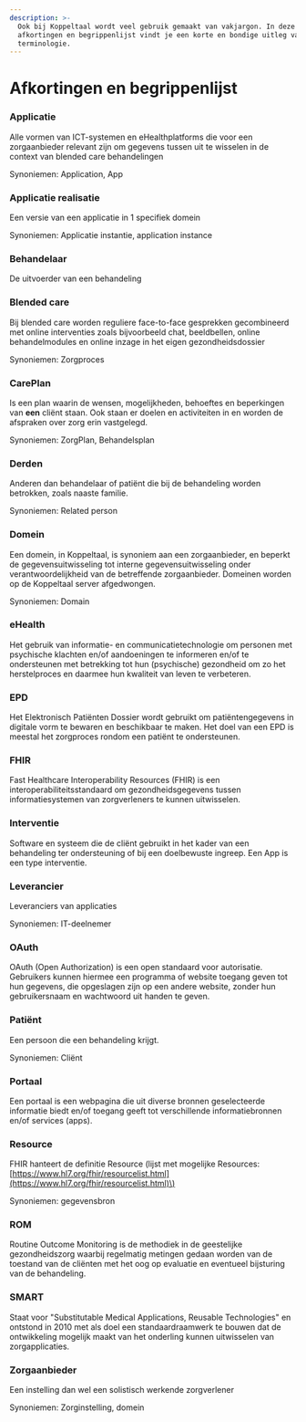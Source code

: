 ```yaml
---
description: >-
  Ook bij Koppeltaal wordt veel gebruik gemaakt van vakjargon. In deze
  afkortingen en begrippenlijst vindt je een korte en bondige uitleg van deze
  terminologie.
---
```


# Afkortingen en begrippenlijst

### Applicatie

Alle vormen van ICT-systemen en eHealthplatforms die voor een zorgaanbieder relevant zijn om gegevens tussen uit te wisselen in de context van blended care behandelingen 

Synoniemen: Application, App

### Applicatie realisatie

Een versie van een applicatie in 1 specifiek domein

Synoniemen: Applicatie instantie, application instance

### Behandelaar

De uitvoerder van een behandeling

### Blended care

Bij blended care worden reguliere face-to-face gesprekken gecombineerd met online interventies zoals bijvoorbeeld chat, beeldbellen, online behandelmodules en online inzage in het eigen gezondheidsdossier

Synoniemen: Zorgproces

### CarePlan

Is een plan waarin de wensen, mogelijkheden, behoeftes en beperkingen van **een** cliënt staan. Ook staan er doelen en activiteiten in en worden de afspraken over zorg erin vastgelegd.

Synoniemen: ZorgPlan, Behandelsplan

### Derden

Anderen dan behandelaar of patiënt die bij de behandeling worden betrokken, zoals naaste familie.

Synoniemen: Related person

### Domein

Een domein, in Koppeltaal, is synoniem aan een zorgaanbieder, en beperkt de gegevensuitwisseling tot interne gegevensuitwisseling onder verantwoordelijkheid van de betreffende zorgaanbieder. Domeinen worden op de Koppeltaal server afgedwongen.

Synoniemen: Domain

### eHealth

Het gebruik van informatie- en communicatietechnologie om personen met psychische klachten en/of aandoeningen te informeren en/of te ondersteunen met betrekking tot hun \(psychische\) gezondheid om zo het herstelproces en daarmee hun kwaliteit van leven te verbeteren.

### EPD

Het Elektronisch Patiënten Dossier wordt gebruikt om patiëntengegevens in digitale vorm te bewaren en beschikbaar te maken. Het doel van een EPD is meestal het zorgproces rondom een patiënt te ondersteunen. 

### FHIR

Fast Healthcare Interoperability Resources \(FHIR\) is een interoperabiliteitsstandaard om gezondheidsgegevens tussen informatiesystemen van zorgverleners te kunnen uitwisselen.

### Interventie

Software en systeem die de cliënt gebruikt in het kader van een behandeling ter ondersteuning of bij een doelbewuste ingreep. Een App is een type interventie.

### Leverancier

Leveranciers van applicaties

Synoniemen: IT-deelnemer

### OAuth

OAuth \(Open Authorization\) is een open standaard voor autorisatie. Gebruikers kunnen hiermee een programma of website toegang geven tot hun gegevens, die opgeslagen zijn op een andere website, zonder hun gebruikersnaam en wachtwoord uit handen te geven.

### Patiënt

Een persoon die een behandeling krijgt.

Synoniemen: Cliënt

### Portaal

Een portaal is een webpagina die uit diverse bronnen geselecteerde informatie biedt en/of toegang geeft tot verschillende informatiebronnen en/of services \(apps\).

### Resource

FHIR hanteert de definitie Resource \(lijst met mogelijke Resources: [https://www.hl7.org/fhir/resourcelist.html](https://www.hl7.org/fhir/resourcelist.html)\)

Synoniemen: gegevensbron

### ROM

Routine Outcome Monitoring is de methodiek in de geestelijke gezondheidszorg waarbij regelmatig metingen gedaan worden van de toestand van de cliënten met het oog op evaluatie en eventueel bijsturing van de behandeling.

### SMART

Staat voor "Substitutable Medical Applications, Reusable Technologies" en ontstond in 2010 met als doel een standaardraamwerk te bouwen dat de ontwikkeling mogelijk maakt van het onderling kunnen uitwisselen van zorgapplicaties.

### Zorgaanbieder

Een instelling dan wel een solistisch werkende zorgverlener

Synoniemen: Zorginstelling, domein



